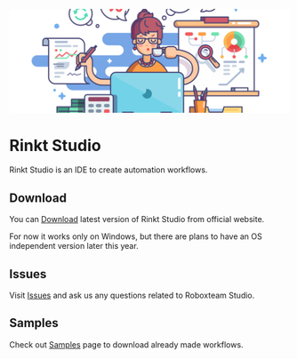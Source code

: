 ![Rinkt header](docs/assets/header.png)


# Rinkt Studio
Rinkt Studio is an IDE to create automation workflows.

## Download
You can [Download](https://www.rinkt.com/download) latest version of Rinkt Studio from official website.

For now it works only on Windows, but there are plans to have an OS independent version later this year.

## Issues
Visit [Issues](https://github.com/rinkt2020/RinktStudio/issues) and ask us any questions related to Roboxteam Studio.

## Samples

Check out [Samples](https://github.com/rinkt2020/RinktStudio/tree/master/samples) page to download already made workflows.

